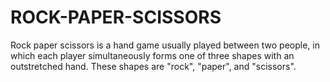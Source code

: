 # ROCK-PAPER-SCISSORS
Rock paper scissors is a hand game usually played between two people, in which each player simultaneously forms one of three shapes with an outstretched hand. These shapes are "rock", "paper", and "scissors".
